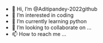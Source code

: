 - 👋 Hi, I’m @Aditipandey-2022github
- 👀 I’m interested in coding
- 🌱 I’m currently learning python
- 💞️ I’m looking to collaborate on ...
- 📫 How to reach me ...

<!---
Aditipandey-2022github/Aditipandey-2022github is a ✨ special ✨ repository because its `README.md` (this file) appears on your GitHub profile.
You can click the Preview link to take a look at your changes.
--->
